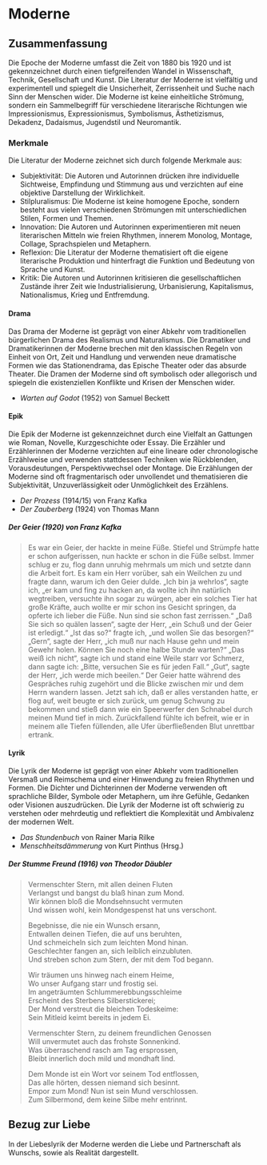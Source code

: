 # Moderne

## Zusammenfassung

Die Epoche der Moderne umfasst die Zeit von 1880 bis 1920 und ist gekennzeichnet durch einen tiefgreifenden Wandel in Wissenschaft, Technik, Gesellschaft und Kunst. Die Literatur der Moderne ist vielfältig und experimentell und spiegelt die Unsicherheit, Zerrissenheit und Suche nach Sinn der Menschen wider. Die Moderne ist keine einheitliche Strömung, sondern ein Sammelbegriff für verschiedene literarische Richtungen wie Impressionismus, Expressionismus, Symbolismus, Ästhetizismus, Dekadenz, Dadaismus, Jugendstil und Neuromantik.

### Merkmale

Die Literatur der Moderne zeichnet sich durch folgende Merkmale aus:

- Subjektivität: Die Autoren und Autorinnen drücken ihre individuelle Sichtweise, Empfindung und Stimmung aus und verzichten auf eine objektive Darstellung der Wirklichkeit.
- Stilpluralismus: Die Moderne ist keine homogene Epoche, sondern besteht aus vielen verschiedenen Strömungen mit unterschiedlichen Stilen, Formen und Themen.
- Innovation: Die Autoren und Autorinnen experimentieren mit neuen literarischen Mitteln wie freien Rhythmen, innerem Monolog, Montage, Collage, Sprachspielen und Metaphern.
- Reflexion: Die Literatur der Moderne thematisiert oft die eigene literarische Produktion und hinterfragt die Funktion und Bedeutung von Sprache und Kunst.
- Kritik: Die Autoren und Autorinnen kritisieren die gesellschaftlichen Zustände ihrer Zeit wie Industrialisierung, Urbanisierung, Kapitalismus, Nationalismus, Krieg und Entfremdung.

#### Drama

Das Drama der Moderne ist geprägt von einer Abkehr vom traditionellen bürgerlichen Drama des Realismus und Naturalismus. Die Dramatiker und Dramatikerinnen der Moderne brechen mit den klassischen Regeln von Einheit von Ort, Zeit und Handlung und verwenden neue dramatische Formen wie das Stationendrama, das Epische Theater oder das absurde Theater. Die Dramen der Moderne sind oft symbolisch oder allegorisch und spiegeln die existenziellen Konflikte und Krisen der Menschen wider.

- *Warten auf Godot* (1952) von Samuel Beckett

#### Epik

Die Epik der Moderne ist gekennzeichnet durch eine Vielfalt an Gattungen wie Roman, Novelle, Kurzgeschichte oder Essay. Die Erzähler und Erzählerinnen der Moderne verzichten auf eine lineare oder chronologische Erzählweise und verwenden stattdessen Techniken wie Rückblenden, Vorausdeutungen, Perspektivwechsel oder Montage. Die Erzählungen der Moderne sind oft fragmentarisch oder unvollendet und thematisieren die Subjektivität, Unzuverlässigkeit oder Unmöglichkeit des Erzählens.

- *Der Prozess* (1914/15) von Franz Kafka
- *Der Zauberberg* (1924) von Thomas Mann

##### Der Geier (1920) von Franz Kafka

> Es war ein Geier, der hackte in meine Füße. Stiefel und Strümpfe hatte er schon aufgerissen, nun hackte er schon in die Füße selbst. Immer schlug er zu, flog dann unruhig mehrmals um mich und setzte dann die Arbeit fort. Es kam ein Herr vorüber, sah ein Weilchen zu und fragte dann, warum ich den Geier dulde. „Ich bin ja wehrlos“, sagte ich, „er kam und fing zu hacken an, da wollte ich ihn natürlich wegtreiben, versuchte ihn sogar zu würgen, aber ein solches Tier hat große Kräfte, auch wollte er mir schon ins Gesicht springen, da opferte ich lieber die Füße. Nun sind sie schon fast zerrissen.“ „Daß Sie sich so quälen lassen“, sagte der Herr, „ein Schuß und der Geier ist erledigt.“ „Ist das so?“ fragte ich, „und wollen Sie das besorgen?“ „Gern“, sagte der Herr, „ich muß nur nach Hause gehn und mein Gewehr holen. Können Sie noch eine halbe Stunde warten?“ „Das weiß ich nicht“, sagte ich und stand eine Weile starr vor Schmerz, dann sagte ich: „Bitte, versuchen Sie es für jeden Fall.“ „Gut“, sagte der Herr, „ich werde mich beeilen.“ Der Geier hatte während des Gespräches ruhig zugehört und die Blicke zwischen mir und dem Herrn wandern lassen. Jetzt sah ich, daß er alles verstanden hatte, er flog auf, weit beugte er sich zurück, um genug Schwung zu bekommen und stieß dann wie ein Speerwerfer den Schnabel durch meinen Mund tief in mich. Zurückfallend fühlte ich befreit, wie er in meinem alle Tiefen füllenden, alle Ufer überfließenden Blut unrettbar ertrank.

#### Lyrik

Die Lyrik der Moderne ist geprägt von einer Abkehr vom traditionellen Versmaß und Reimschema und einer Hinwendung zu freien Rhythmen und Formen. Die Dichter und Dichterinnen der Moderne verwenden oft sprachliche Bilder, Symbole oder Metaphern, um ihre Gefühle, Gedanken oder Visionen auszudrücken. Die Lyrik der Moderne ist oft schwierig zu verstehen oder mehrdeutig und reflektiert die Komplexität und Ambivalenz der modernen Welt.

- *Das Stundenbuch* von Rainer Maria Rilke
- *Menschheitsdämmerung* von Kurt Pinthus (Hrsg.)

##### Der Stumme Freund (1916) von Theodor Däubler

> Vermenschter Stern, mit allen deinen Fluten  
> Verlangst und bangst du blaß hinan zum Mond.  
> Wir können bloß die Mondsehnsucht vermuten  
> Und wissen wohl, kein Mondgespenst hat uns verschont.
>
> Begebnisse, die nie ein Wunsch ersann,  
> Entwallen deinen Tiefen, die auf uns beruhten,  
> Und schmeicheln sich zum leichten Mond hinan.  
> Geschlechter fangen an, sich leiblich einzubluten.  
> Und streben schon zum Stern, der mit dem Tod begann.
>
> Wir träumen uns hinweg nach einem Heime,  
> Wo unser Aufgang starr und frostig sei.  
> Im angeträumten Schlummerebbungsschleime  
> Erscheint des Sterbens Silberstickerei;  
> Der Mond verstreut die bleichen Todeskeime:  
> Sein Mitleid keimt bereits in jedem Ei.
>
> Vermenschter Stern, zu deinem freundlichen Genossen  
> Will unvermutet auch das frohste Sonnenkind.  
> Was überraschend rasch am Tag ersprossen,  
> Bleibt innerlich doch mild und mondhaft lind.
>
> Dem Monde ist ein Wort vor seinem Tod entflossen,  
> Das alle hörten, dessen niemand sich besinnt.  
> Empor zum Mond! Nun ist sein Mund verschlossen.  
> Zum Silbermond, dem keine Silbe mehr entrinnt.


## Bezug zur Liebe

In der Liebeslyrik der Moderne werden die Liebe und Partnerschaft als Wunschs, sowie als Realität dargestellt.
